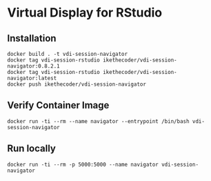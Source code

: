 # Virtual Display for RStudio

## Installation

```
docker build . -t vdi-session-navigator
docker tag vdi-session-rstudio ikethecoder/vdi-session-navigator:0.8.2.1
docker tag vdi-session-rstudio ikethecoder/vdi-session-navigator:latest
docker push ikethecoder/vdi-session-navigator

```

## Verify Container Image

```
docker run -ti --rm --name navigator --entrypoint /bin/bash vdi-session-navigator
```

## Run locally

```
docker run -ti --rm -p 5000:5000 --name navigator vdi-session-navigator
